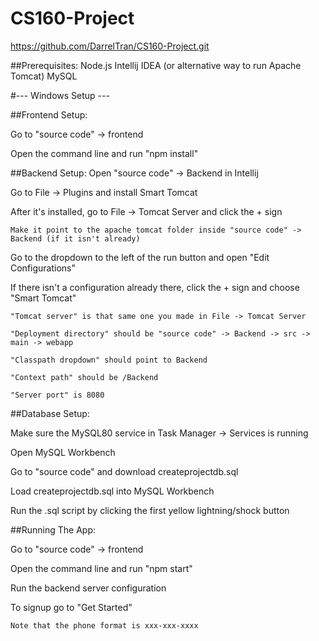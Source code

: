 # CS160-Project
https://github.com/DarrelTran/CS160-Project.git


##Prerequisites: 
  Node.js
  Intellij IDEA (or alternative way to run Apache Tomcat)
  MySQL


#--- Windows Setup ---

##Frontend Setup:

  Go to "source code" -> frontend
  
  Open the command line and run "npm install"


##Backend Setup:
  Open "source code" -> Backend in Intellij
  
  Go to File -> Plugins and install Smart Tomcat
  
  After it's installed, go to File -> Tomcat Server and click the + sign
  
    Make it point to the apache tomcat folder inside "source code" -> Backend (if it isn't already)
    
  Go to the dropdown to the left of the run button and open "Edit Configurations"
  
  If there isn't a configuration already there, click the + sign and choose "Smart Tomcat"
  
    "Tomcat server" is that same one you made in File -> Tomcat Server
    
    "Deployment directory" should be "source code" -> Backend -> src -> main -> webapp
    
    "Classpath dropdown" should point to Backend
    
    "Context path" should be /Backend
    
    "Server port" is 8080


##Database Setup:

  Make sure the MySQL80 service in Task Manager -> Services is running
  
  Open MySQL Workbench
  
  Go to "source code" and download createprojectdb.sql
  
  Load createprojectdb.sql into MySQL Workbench
  
  Run the .sql script by clicking the first yellow lightning/shock button

##Running The App:

  Go to "source code" -> frontend
  
  Open the command line and run "npm start"
  
  Run the backend server configuration
  
  To signup go to "Get Started"
  
    Note that the phone format is xxx-xxx-xxxx
